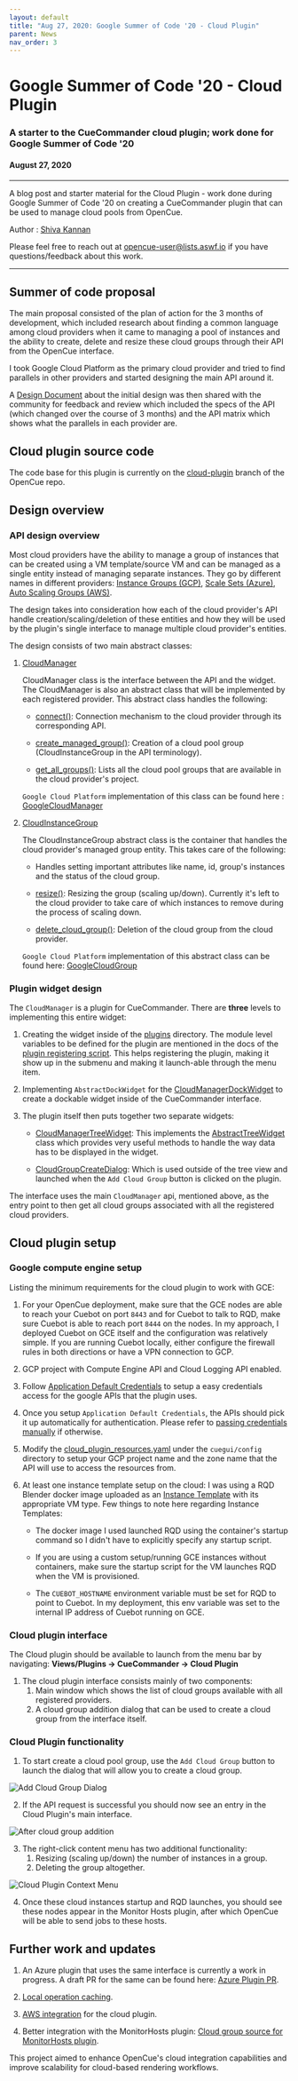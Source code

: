 ```yaml
---
layout: default
title: "Aug 27, 2020: Google Summer of Code '20 - Cloud Plugin"
parent: News
nav_order: 3
---
```


# Google Summer of Code '20 - Cloud Plugin

### A starter to the CueCommander cloud plugin; work done for Google Summer of Code '20

#### August 27, 2020

---

A blog post and starter material for the Cloud Plugin - work done during Google Summer of Code '20 on creating a CueCommander
plugin that can be used to manage cloud pools from OpenCue.

Author : [Shiva Kannan](https://github.com/shiva-kannan)

Please feel free to reach out at [opencue-user@lists.aswf.io](opencue-user@lists.aswf.io) if you have questions/feedback about this work.

---

## Summer of code proposal

The main proposal consisted of the plan of action for the 3 months of development, which included research about
finding a common language among cloud providers when it came to managing a pool of instances and the ability to create, delete
and resize these cloud groups through their API from the OpenCue interface.

I took Google Cloud Platform as the primary cloud provider and tried to find parallels in other providers and
started designing the main API around it. 

A [Design Document](https://docs.google.com/document/d/1cCPrZsM8fRbcluTppcuPFQ6_tfQo5rZE9W2m6Hms8pw/edit?usp=sharing)
about the initial design was then shared with the community for feedback and review which included the specs of the API
(which changed over the course of 3 months) and the API matrix which shows what the parallels in each provider are.

 
## Cloud plugin source code

The code base for this plugin is currently on the [cloud-plugin](https://github.com/AcademySoftwareFoundation/OpenCue/tree/cloud-plugin)
branch of the OpenCue repo.

## Design overview

### API design overview

Most cloud providers have the ability to manage a group of instances that can be created using a VM template/source VM and can be
managed as a single entity instead of managing separate instances.
They go by different names in different providers:
[Instance Groups (GCP)](https://cloud.google.com/compute/docs/instance-groups),
[Scale Sets (Azure)](https://azure.microsoft.com/en-us/services/virtual-machine-scale-sets),
[Auto Scaling Groups (AWS)](https://docs.aws.amazon.com/autoscaling/ec2/userguide/AutoScalingGroup.html).

The design takes into consideration how each of the cloud provider's API handle creation/scaling/deletion of these entities
and how they will be used by the plugin's single interface to manage multiple cloud provider's entities.

The design consists of two main abstract classes:

1. [CloudManager](https://github.com/AcademySoftwareFoundation/OpenCue/blob/d4a2eca93d271dacb13ca2aaba9b531642c1dc6b/pycue/opencue/cloud/api.py#L73)

    CloudManager class is the interface between the API and the widget. The CloudManager is also an abstract class
    that will be implemented by each registered provider.
    This abstract class handles the following:
    
    * [connect()](https://github.com/AcademySoftwareFoundation/OpenCue/blob/d4a2eca93d271dacb13ca2aaba9b531642c1dc6b/pycue/opencue/cloud/api.py#L119):
    Connection mechanism to the cloud provider through its corresponding API.
    
    * [create_managed_group()](https://github.com/AcademySoftwareFoundation/OpenCue/blob/d4a2eca93d271dacb13ca2aaba9b531642c1dc6b/pycue/opencue/cloud/api.py#L100):
    Creation of a cloud pool group (CloudInstanceGroup in the API terminology).
    
    * [get_all_groups()](https://github.com/AcademySoftwareFoundation/OpenCue/blob/d4a2eca93d271dacb13ca2aaba9b531642c1dc6b/pycue/opencue/cloud/api.py#L112):
    Lists all the cloud pool groups that are available in the cloud provider's project.
    
    `Google Cloud Platform` implementation of this class can be found here : [GoogleCloudManager](https://github.com/AcademySoftwareFoundation/OpenCue/blob/d4a2eca93d271dacb13ca2aaba9b531642c1dc6b/pycue/opencue/cloud/gce_api.py#L115)

2. [CloudInstanceGroup](https://github.com/AcademySoftwareFoundation/OpenCue/blob/d4a2eca93d271dacb13ca2aaba9b531642c1dc6b/pycue/opencue/cloud/api.py#L18)

    The CloudInstanceGroup abstract class is the container that handles the cloud provider's managed group entity.
    This takes care of the following:
    
    * Handles setting important attributes like name, id, group's instances and the status of the cloud group.
    
    * [resize()](https://github.com/AcademySoftwareFoundation/OpenCue/blob/d4a2eca93d271dacb13ca2aaba9b531642c1dc6b/pycue/opencue/cloud/api.py#L31):
    Resizing the group (scaling up/down). Currently it's left to the cloud provider to take care of which instances to
    remove during the process of scaling down.
    
    * [delete_cloud_group()](https://github.com/AcademySoftwareFoundation/OpenCue/blob/d4a2eca93d271dacb13ca2aaba9b531642c1dc6b/pycue/opencue/cloud/api.py#L58):
    Deletion of the cloud group from the cloud provider.
    
    `Google Cloud Platform` implementation of this abstract class can be found here: [GoogleCloudGroup](https://github.com/AcademySoftwareFoundation/OpenCue/blob/d4a2eca93d271dacb13ca2aaba9b531642c1dc6b/pycue/opencue/cloud/gce_api.py#L22)

### Plugin widget design

The `CloudManager` is a plugin for CueCommander. There are **three** levels to implementing this entire widget:

1. Creating the widget inside of the [plugins](https://github.com/AcademySoftwareFoundation/OpenCue/tree/526efee2fbf8c442a8e9d631e1806854463c4301/cuegui/cuegui/plugins) directory. 
The module level variables to be defined for the plugin are mentioned in the docs of the [plugin registering script](https://github.com/AcademySoftwareFoundation/OpenCue/blob/526efee2fbf8c442a8e9d631e1806854463c4301/cuegui/cuegui/Plugins.py). 
This helps registering the plugin, making it show up in the submenu and making it launch-able through the menu item.

2. Implementing `AbstractDockWidget` for the [CloudManagerDockWidget](https://github.com/AcademySoftwareFoundation/OpenCue/blob/d4a2eca93d271dacb13ca2aaba9b531642c1dc6b/cuegui/cuegui/plugins/CloudManagerPlugin.py#L31) to create a dockable widget inside of the CueCommander interface. 

3. The plugin itself then puts together two separate widgets:

    * [CloudManagerTreeWidget](https://github.com/AcademySoftwareFoundation/OpenCue/blob/d4a2eca93d271dacb13ca2aaba9b531642c1dc6b/cuegui/cuegui/CloudManagerWidget.py#L63): 
    This implements the [AbstractTreeWidget](https://github.com/AcademySoftwareFoundation/OpenCue/blob/526efee2fbf8c442a8e9d631e1806854463c4301/cuegui/cuegui/AbstractTreeWidget.py) class which provides very useful methods to handle the way data has 
    to be displayed in the widget.
    
    * [CloudGroupCreateDialog](https://github.com/AcademySoftwareFoundation/OpenCue/blob/d4a2eca93d271dacb13ca2aaba9b531642c1dc6b/cuegui/cuegui/CloudGroupDialog.py#L28):
    Which is used outside of the tree view and launched when the `Add Cloud Group` button is clicked on the plugin.
    
The interface uses the main `CloudManager` api, mentioned above, as the entry point to then get all cloud groups
associated with all the registered cloud providers.

## Cloud plugin setup

### Google compute engine setup

Listing the minimum requirements for the cloud plugin to work with GCE:

1. For your OpenCue  deployment, make sure that the GCE nodes are able to reach your Cuebot on port `8443` and for Cuebot to talk to RQD, make sure Cuebot is able to reach port `8444` on the nodes.
In my approach, I deployed Cuebot on GCE itself and the configuration was relatively simple. If you are running Cuebot locally, either configure the firewall rules in both directions or have a VPN
connection to GCP.

2. GCP project with Compute Engine API and Cloud Logging API enabled.

3. Follow [Application Default Credentials](https://cloud.google.com/sdk/gcloud/reference/auth/application-default) to setup a easy credentials access for the google APIs that the plugin uses.

4. Once you setup `Application Default Credentials`, the APIs should pick it up automatically for authentication. Please refer to [passing credentials manually](https://cloud.google.com/docs/authentication/production#auth-cloud-implicit-python)
if otherwise.

5. Modify the [cloud_plugin_resources.yaml](https://github.com/AcademySoftwareFoundation/OpenCue/blob/d4a2eca93d271dacb13ca2aaba9b531642c1dc6b/cuegui/cuegui/config/cloud_plugin_resources.yaml)
under the `cuegui/config` directory to setup your GCP project name and the zone name that the API will use to access the resources from.

6. At least one instance template setup on the cloud: I was using a RQD Blender docker image uploaded as an
[Instance Template](https://cloud.google.com/compute/docs/instance-templates) with its appropriate VM type. 
Few things to note here regarding Instance Templates:

    * The docker image I used launched RQD using the container's startup command so I didn't have to explicitly specify any startup script.
    
    * If you are using a custom setup/running GCE instances without containers, make sure the startup script for the VM launches RQD when the VM is provisioned.
    
    * The `CUEBOT_HOSTNAME` environment variable must be set for RQD to point to Cuebot. In my deployment, this env variable was set to the internal IP address of Cuebot running on GCE.

### Cloud plugin interface

The Cloud plugin should be available to launch from the menu bar by navigating:
**Views/Plugins -> CueCommander -> Cloud Plugin**

1. The cloud plugin interface consists mainly of two components:
    1. Main window which shows the list of cloud groups available with all registered providers.
    2. A cloud group addition dialog that can be used to create a cloud group from the interface itself.

### Cloud Plugin functionality

1. To start create a cloud pool group, use the `Add Cloud Group` button to launch the
dialog that will allow you to create a cloud group.

![Add Cloud Group Dialog](/OpenCue/assets/images/news/AddCloudGroupDialog.png)

2. If the API request is successful you should now see an entry in the Cloud Plugin's main interface.

![After cloud group addition](/OpenCue/assets/images/news/MainInterfacePostAddition.png)

3. The right-click content menu has two additional functionality:
    1. Resizing (scaling up/down) the number of instances in a group.
    2. Deleting the group altogether.

![Cloud Plugin Context Menu](/OpenCue/assets/images/news/CloudPluginContextMenu.png)

4. Once these cloud instances startup and RQD launches, you should see these nodes appear in the Monitor Hosts plugin, after which OpenCue will be able to send jobs to these hosts.

## Further work and updates

1. An Azure plugin that uses the same interface is currently a work in progress.
A draft PR for the same can be found here: [Azure Plugin PR](https://github.com/AcademySoftwareFoundation/OpenCue/pull/771).

2. [Local operation caching](https://github.com/AcademySoftwareFoundation/OpenCue/issues/773).

3. [AWS integration](https://github.com/AcademySoftwareFoundation/OpenCue/issues/774) for the cloud plugin.

4. Better integration with the MonitorHosts plugin: [Cloud group source for MonitorHosts plugin](https://github.com/AcademySoftwareFoundation/OpenCue/issues/775).

This project aimed to enhance OpenCue's cloud integration capabilities and improve scalability for cloud-based rendering workflows.